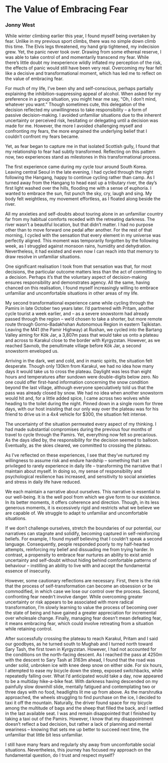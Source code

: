 # The Value of Embracing Fear
### Jonny West

While winter climbing earlier this year, I found myself being overtaken by fear. Unlike in my previous sport climbs, there was no simple down climb this time. The Elvis legs threatened, my hand grip tightened, my indecision grew. Yet, the panic never took over. Drawing from some ethereal reserve, I was able to take control of and momentarily transcend my fear. While there’s little doubt my inexperience wildly inflated my perception of the risk, the effects of panic would still have been very real. Overcoming my fear felt like a decisive and transformational moment, which has led me to reflect on the value of embracing fear.

For much of my life, I’ve been shy and self-conscious, perhaps partially explaining the inhibition-suppressing appeal of alcohol. When asked for my preference in a group situation, you might hear me say, “Oh, I don’t mind, whatever you want.” Though sometimes cute, this delegation of the decision reflected my unwillingness to take responsibility – a form of passive decision-making. I avoided unfamiliar situations due to the inherent uncertainty or perceived risk, hesitating or delegating until a decision was made for me. However, the more I avoided challenging myself and confronting my fears, the more engrained the underlying belief that I couldn’t confront my fears became.

Yet, as fear began to capture me in that isolated Scottish gully, I found that my relationship to fear had subtly transformed. Reflecting on this pattern now, two experiences stand as milestones in this transformational process.

The first experience came during my cycle tour around South Korea. Leaving central Seoul in the late evening, I had cycled through the night following the Hangang, happy to continue cycling rather than camp. As I turned away from the Hangang to head east up a tributary river, the day’s first light washed over the hills, flooding me with a sense of euphoria. I wanted to embrace the sun, fist punch the sky, cry, laugh and sing. My body felt weightless, my movement effortless, as I floated along beside the river.

All my anxieties and self-doubts about touring alone in an unfamiliar country far from my habitual comforts receded with the retreating darkness. The river wasn’t a beautiful location, but that didn’t matter. I had no purpose other than to move forward one pedal after another. For the rest of that morning, I cycled with the sensation that every element in my universe was perfectly aligned. This moment was temporarily forgotten by the following week, as I struggled against monsoon rains, humidity and dehydration. Nevertheless, it had existed and even now I can reach into that memory to draw resolve in unfamiliar situations.

One significant realisation I took from that sensation was that, for most decisions, the particular outcome matters less than the act of committing to a decision. Perhaps it’s that the voluntary aspect of decision-making ensures responsibility and demonstrates agency. All the same, having chanced on this realisation, I found myself increasingly willing to embrace unfamiliar and uncomfortable situations in other areas of my life.

My second transformational experience came while cycling through the Pamirs in late October two years later. I’d partnered with Pritam, another cycle tourist a week earlier, and – as a severe snowstorm had already passed through the region – we’d chosen to take a shorter, but more remote route through Gorno-Badakhshan Autonomous Region in eastern Tajikistan. Leaving the M41 (the Pamir Highway) at Rushan, we cycled into the Bartang Valley aiming for Kök Jar, a 3,807m pass that would take us onto a plateau and across to Karakul close to the border with Kyrgyzstan. However, as we reached Savnob, the penultimate village before Kök Jar, a second snowstorm enveloped us.

Arriving in the dark, wet and cold, and in manic spirits, the situation felt desperate. Though only 130km from Karakul, we had no idea how many days it would take us to cross the plateau. Daylight was less than eight hours and temperatures after sundown were double-digits below zero. No one could offer first-hand information concerning the snow condition beyond the last village, although everyone speculatively told us that the pass was already closed by snow. We had no idea when another snowstorm would hit and, for a little added spice, I came across two wolves while heading to the toilet during the night. Pinned down in a single room for three days, with our host insisting that our only way over the plateau was for his friend to drive us in a 4x4 vehicle for $300, the situation felt intense.

The uncertainty of the situation permeated every aspect of my thinking. I had made substantial compromises during the previous four months of travel to cycle through the Pamirs. Yet, everything now felt so precarious. As the days idled by, the responsibility for the decision seemed to balloon. Eventually, as the skies cleared, we committed to crossing the plateau.

As I’ve reflected on these experiences, I see that they’ve nurtured my willingness to assume risk and endure hardship – something that I am privileged to rarely experience in daily life – transforming the narrative that I maintain about myself. In doing so, my sense of responsibility and psychological resilience has increased, and sensitivity to social anxieties and stress in daily life have reduced.

We each maintain a narrative about ourselves. This narrative is essential to our well-being. It is the well pool from which we give form to our existence. In its better moments, it offers coherence and direction. Though, in its less generous moments, it is excessively rigid and restricts what we believe we are capable of. We struggle to adapt to unfamiliar and uncomfortable situations.

If we don’t challenge ourselves, stretch the boundaries of our potential, our narratives can stagnate and solidify, becoming captured in self-reinforcing beliefs. For example, I found myself believing that I couldn’t speak a second language. Consequently, people responded poorly to my half-hearted attempts, reinforcing my belief and dissuading me from trying harder. In contrast, a propensity to embrace fear nurtures an ability to exist amid uncertainty and self-doubt without hiding behind comfortable patterns of behaviour – instilling an ability to live with and accept the fundamental essence of insecurity.

However, some cautionary reflections are necessary. First, there is the risk that the process of self-transformation can become an obsession or be commodified, in which case we lose our control over the process. Second, confronting fear needn’t involve danger. While overcoming greater uncertainty or risk appears to be associated with more radical transformation, I’m slowly learning to value the process of becoming over the state of being and have gained a greater appreciation for incremental over wholesale change. Finally, managing fear doesn’t mean defeating fear, it means embracing fear, which could involve retreating from a situation while retaining control.

After successfully crossing the plateau to reach Karakul, Pritam and I said our goodbyes, as he turned south to Mughab and I turned north toward Sary Tash, the first town in Kyrgyzstan. However, I had not accounted for the conditions on the north-facing descent. As I reached the pass at 4250m with the descent to Sary Tash at 3163m ahead, I found that the road was under solid, unbroken ice with knee deep snow on either side. For six hours, I attempted to ease my bicycle down the steep, exposed switchbacks, while repeatedly falling over. What I’d anticipated would take a day, now appeared to be a multiday hike-a-bike feat. With darkness having descended on my painfully slow downhill slide, mentally fatigued and contemplating two or three days with no food, headlights lit me up from above. As the marshrutka approached, the wheels struggling to find purchase on the ice, I decided to taxi it off the mountain. Naturally, the driver found space for my bicycle among the multitude of bags and the sheep that filled the back, and I settled in the last available seat. I was and remain disappointed that I finished by taking a taxi out of the Pamirs. However, I know that my disappointment doesn’t reflect a bad decision, but rather a lack of planning and mental weariness – knowing that sets me up better to succeed next time, the unfamiliar that little bit less unfamiliar.

I still have many fears and regularly shy away from uncomfortable social situations. Nevertheless, this journey has focused my approach on the fundamental question, do I trust and respect myself?
